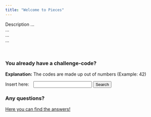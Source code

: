 ```yaml
---
title: "Welcome to Pieces"
---
```


<link rel="stylesheet" href="../customStyles.css">
<script type="text/javascript" src="../jquery.min.js"></script>
<script type="text/javascript" src="../start.js"></script>

<p>Description ... <br> ... <br> ... <br>...</p>
<br>
<h3>You already have a challenge-code?</h3>
<p><b>Explanation:</b> The codes are made up out of numbers (Example: 42)</p>
<span>Insert here:</span>
<input id="codeInput" type="text" class="button" style="margin-left: 10px;">
<input id="submitInput" type="button" class="button" value="Search">

<h3>Any questions?</h3>
<p><a href="./Q&A">Here you can find the answers!</a></p>

